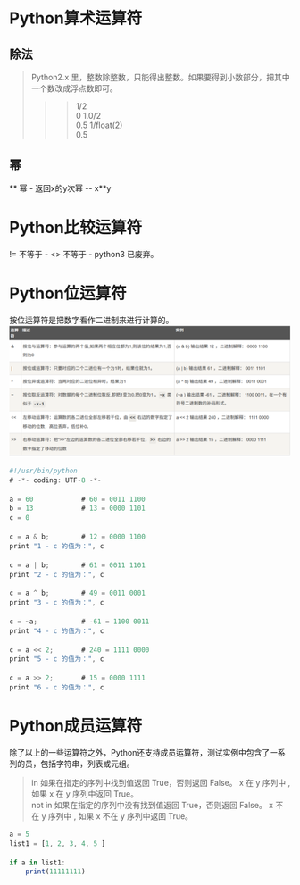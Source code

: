 
# Python算术运算符
## 除法 
> Python2.x 里，整数除整数，只能得出整数。如果要得到小数部分，把其中一个数改成浮点数即可。
>>> 1/2  
0
>>> 1.0/2  
0.5
>>> 1/float(2)  
0.5

## 幂
**	幂 - 返回x的y次幂 -- x**y

# Python比较运算符
!=	不等于 - 
<>	不等于 - python3 已废弃。


# Python位运算符
按位运算符是把数字看作二进制来进行计算的。  
![节点](./位运算符.png) 

```javascript
#!/usr/bin/python
# -*- coding: UTF-8 -*-
 
a = 60            # 60 = 0011 1100 
b = 13            # 13 = 0000 1101 
c = 0
 
c = a & b;        # 12 = 0000 1100
print "1 - c 的值为：", c
 
c = a | b;        # 61 = 0011 1101 
print "2 - c 的值为：", c
 
c = a ^ b;        # 49 = 0011 0001
print "3 - c 的值为：", c
 
c = ~a;           # -61 = 1100 0011
print "4 - c 的值为：", c
 
c = a << 2;       # 240 = 1111 0000
print "5 - c 的值为：", c
 
c = a >> 2;       # 15 = 0000 1111
print "6 - c 的值为：", c

```

# Python成员运算符
除了以上的一些运算符之外，Python还支持成员运算符，测试实例中包含了一系列的员，包括字符串，列表或元组。

> in	如果在指定的序列中找到值返回 True，否则返回 False。	x 在 y 序列中 , 如果 x 在 y 序列中返回 True。  
> not in	如果在指定的序列中没有找到值返回 True，否则返回 False。	x 不在 y 序列中 , 如果 x 不在 y 序列中返回 True。

```javascript
a = 5
list1 = [1, 2, 3, 4, 5 ]

if a in list1:
    print(11111111)

```

